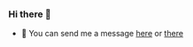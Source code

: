### Hi there 👋
- 💬 You can send me a message [here](https://bit.ly/3043HuX) or [there](https://discord.gg/rSHKuMa663)
